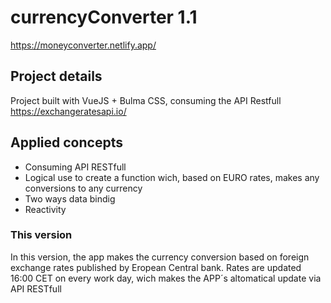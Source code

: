 # currencyConverter 1.1
https://moneyconverter.netlify.app/

## Project details
 Project built with VueJS + Bulma CSS, consuming the API Restfull https://exchangeratesapi.io/
 
## Applied concepts
 * Consuming API RESTfull
 * Logical use to create a function wich, based on EURO rates, makes any conversions to any currency
 * Two ways data bindig
 * Reactivity
 
 ### This version

In this version, the app makes the currency conversion based on foreign exchange rates published by Eropean Central bank.
Rates are updated 16:00 CET on every work day, wich makes the APP´s altomatical update via API RESTfull
 
 
 
